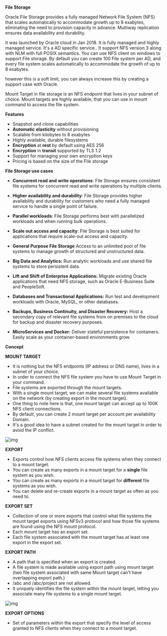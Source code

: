 



**File Storage**

Oracle File Storage provides a fully managed Network File System (NFS) that scales automatically to accommodate growth up to 8 exabytes, eliminating the need to provision capacity in advance. Multiway replication ensures data availability and durability.

It was launched by Oracle cloud in Jan 2018. It is fully managed and highly managed service. It's a AD specific service.. It support NFS version 3 along with NLM with full POSIX semantics. You can use NFS client on windows to support File storage. By default you can create 100 File system per AD, and every file system scales automatically to accommodate the growth of up to 8 exabytes.

however this is a soft limit, you can always increase this by creating a support case with Oracle.

Mount Target in file storage is an NFS endpoint that lives in your subnet of choice. Mount targets are highly available, that you can use in mount command to access the file system. 

**Features**

- Snapshot and clone capabilities
- **Automatic elasticity** without provisioning
- Scalable from kilobytes to 8 exabytes
- Highly available, durable filesystems
- **Encryption** at **rest** by default using AES 256
- **Encryption** in **transit** supported by TLS 1.2
- Support for managing your own encryption keys
-  Pricing is based on the size of the File storage



**File Storage use cases**

- **Concurrent read and write operations**: File Storage ensures consistent file systems for concurrent read and write operations by multiple clients.

- **Higher availability and durability**: File Storage provides higher availability and durability for customers who need a fully managed service to handle a single point of failure.

- **Parallel workloads**: File Storage performs best with parallelized workloads and when running bulk operations.

- **Scale out access and capacity**: File Storage is best suited for applications that require scale-out access and capacity.
- **General Purpose File Storage** Access to an unlimited pool of file systems to manage growth of structured and unstructured data.
- **Big Data and Analytics:** Run analytic workloads and use shared file systems to store persistent data.
- **Lift and Shift of Enterprise Applications:** Migrate existing Oracle applications that need NFS storage, such as Oracle E-Business Suite and PeopleSoft.
- **Databases and Transactional Applications:** Run test and development workloads with Oracle, MySQL, or other databases.
- **Backups, Business Continuity, and Disaster Recovery:** Host a secondary copy of relevant file systems from on premises to the cloud for backup and disaster recovery purposes.
- **MicroServices and Docker:** Deliver stateful persistence for containers. Easily scale as your container-based environments grow.

**Concept**

**MOUNT TARGET**

- It is nothing but the NFS endpoints (IP address or DNS name), lives in a subnet of your choice. 
- In order to connect the NFS file system you have to use Mount Target in your command.
- File systems are exported through the mount targets.
- With a single mount target, we can make several file systems available on the network (by creating export in the mount target).
-  One thing to note here is that, one mount target can accept up to 100K NFS client connections.
- By default, you can create 2 mount target per account per availability Domain.
- It's a good idea to have a subnet created for the mount target in order to avoid the IP conflict.

![img](https://cdn-images-1.medium.com/max/1200/1*opDt-KfrYgIeI85mK18qKw.png)





**EXPORT**

- Exports control how NFS clients access file systems when they connect to a mount target.
- You can create as many exports in a mount target for a **single** file system as you wish.
- You can create as many exports in a mount target for **different** file systems as you wish.
- You can delete and re-create exports in a mount target as often as you need to.



**EXPORT SET**

- Collection of one or more exports that control what file systems the mount target exports using NFSv3 protocol and how those file systems are found using the NFS mount protocol.
- Each mount target has an export set.
- Each file system associated with the mount target has at least one export in the export set.



**EXPORT PATH**

- A path that is specified when an export is created.
- A file system is made available using export path using mount target (two file system associated with same Mount target can't have overlapping export path.)
- /abc and /abc/project are not allowed.
- It uniquely identifies the file system within the mount target, letting you associate many file systems to a single mount target.

![img](https://cdn-images-1.medium.com/max/1200/1*r8-FywIPLYay0gPEUhzZ7A.png)



**EXPORT OPTIONS**

-  Set of parameters within the export that specify the level of access granted to NFS clients when they connect to a mount target.



